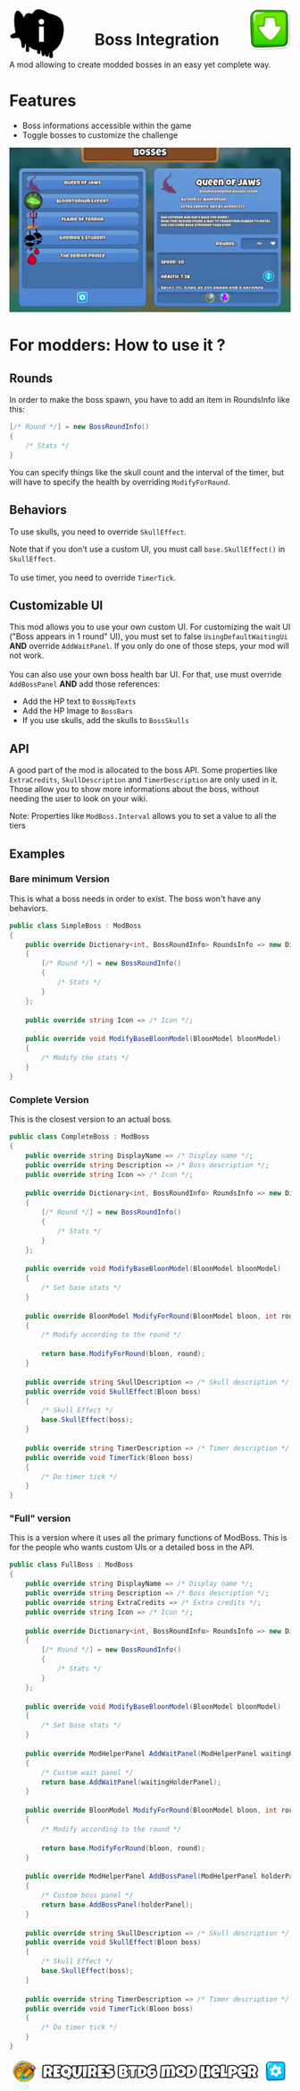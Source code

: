 <a href="https://github.com/WarperSan/BossIntegration/releases/latest/download/BossIntegration.dll">
    <img align="left" alt="Icon" height="90" src="Icon.png">
    <img align="right" alt="Download" height="75" src="https://raw.githubusercontent.com/gurrenm3/BTD-Mod-Helper/master/BloonsTD6%20Mod%20Helper/Resources/DownloadBtn.png">
</a>

<h1 align="center">Boss Integration</h1>
A mod allowing to create modded bosses in an easy yet complete way.

# Features
- Boss informations accessible within the game
- Toggle bosses to customize the challenge

![BossMenuShowCase](BossMenuShowcase.png)

# For modders: How to use it ?
## Rounds
In order to make the boss spawn, you have to add an item in RoundsInfo like this:
```cs
[/* Round */] = new BossRoundInfo()
{
    /* Stats */
}
```
You can specify things like the skull count and the interval of the timer, but will have to specify the health by overriding `ModifyForRound`.

## Behaviors
To use skulls, you need to override `SkullEffect`. 

Note that if you don't use a custom UI, you must call `base.SkullEffect()` in `SkullEffect`.
<br><br>
To use timer, you need to override `TimerTick`.

## Customizable UI
This mod allows you to use your own custom UI. For customizing the wait UI ("Boss appears in 1 round" UI), you must set to false `UsingDefaultWaitingUi` **AND** override `AddWaitPanel`. If you only do one of those steps, your mod will not work.
<br><br>
You can also use your own boss health bar UI. For that, use must override `AddBossPanel` **AND** add those references:
- Add the HP text to `BossHpTexts`
- Add the HP Image to `BossBars`
- If you use skulls, add the skulls to `BossSkulls`

## API
A good part of the mod is allocated to the boss API. Some properties like `ExtraCredits`, `SkullDescription` and `TimerDescription` are only used in it. Those allow you to show more informations about the boss, without needing the user to look on your wiki. 

Note: Properties like `ModBoss.Interval` allows you to set a value to all the tiers 

## Examples
### Bare minimum Version
This is what a boss needs in order to exist. The boss won't have any behaviors.
```cs
public class SimpleBoss : ModBoss
{
    public override Dictionary<int, BossRoundInfo> RoundsInfo => new Dictionary<int, BossRoundInfo>()
    {
        [/* Round */] = new BossRoundInfo()
        {
            /* Stats */
        }
    };

    public override string Icon => /* Icon */;

    public override void ModifyBaseBloonModel(BloonModel bloonModel)
    {
        /* Modify the stats */
    }
}
```
### Complete Version
This is the closest version to an actual boss.
```cs
public class CompleteBoss : ModBoss
{
    public override string DisplayName => /* Display name */;
    public override string Description => /* Boss description */;
    public override string Icon => /* Icon */;

    public override Dictionary<int, BossRoundInfo> RoundsInfo => new Dictionary<int, BossRoundInfo>()
    {
        [/* Round */] = new BossRoundInfo()
        {
            /* Stats */
        }
    };

    public override void ModifyBaseBloonModel(BloonModel bloonModel)
    {
        /* Set base stats */
    }

    public override BloonModel ModifyForRound(BloonModel bloon, int round)
    {
        /* Modify according to the round */

        return base.ModifyForRound(bloon, round);
    }

    public override string SkullDescription => /* Skull description */;
    public override void SkullEffect(Bloon boss)
    {
        /* Skull Effect */
        base.SkullEffect(boss);
    }

    public override string TimerDescription => /* Timer description */;
    public override void TimerTick(Bloon boss)
    {
        /* Do timer tick */
    }
}
```

### "Full" version
This is a version where it uses all the primary functions of ModBoss. This is for the people who wants custom UIs or a detailed boss in the API. 
```cs
public class FullBoss : ModBoss
{
    public override string DisplayName => /* Display name */;
    public override string Description => /* Boss description */;
    public override string ExtraCredits => /* Extra credits */;
    public override string Icon => /* Icon */;

    public override Dictionary<int, BossRoundInfo> RoundsInfo => new Dictionary<int, BossRoundInfo>()
    {
        [/* Round */] = new BossRoundInfo()
        {
            /* Stats */
        }
    };

    public override void ModifyBaseBloonModel(BloonModel bloonModel)
    {
        /* Set base stats */
    }

    public override ModHelperPanel AddWaitPanel(ModHelperPanel waitingHolderPanel)
    {
        /* Custom wait panel */
        return base.AddWaitPanel(waitingHolderPanel);
    }

    public override BloonModel ModifyForRound(BloonModel bloon, int round)
    {
        /* Modify according to the round */

        return base.ModifyForRound(bloon, round);
    }

    public override ModHelperPanel AddBossPanel(ModHelperPanel holderPanel)
    {
        /* Custom boss panel */
        return base.AddBossPanel(holderPanel);
    }

    public override string SkullDescription => /* Skull description */;
    public override void SkullEffect(Bloon boss)
    {
        /* Skull Effect */
        base.SkullEffect(boss);
    }

    public override string TimerDescription => /* Timer description */;
    public override void TimerTick(Bloon boss)
    {
        /* Do timer tick */
    }
}
```
[![Requires BTD6 Mod Helper](https://raw.githubusercontent.com/gurrenm3/BTD-Mod-Helper/master/banner.png)](https://github.com/gurrenm3/BTD-Mod-Helper#readme)
